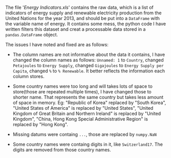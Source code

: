 The file '*Energy Indicators.xls*' contains the raw data, which is a list of indicators of energy supply and renewable electricity production 
from the United Nations for the year 2013, and should be put into a `DataFrame` with the variable name of energy. It contains some mess, the
python code I have written filters this dataset and creat a processable data stored in a `pandas.DataFrame` object. 

The issues I have noted and fixed are as follows:
+ The column names are not informative about the data it contains, I have changed the column names as follows:
    `Unnamed: 1` to `Country`, changed `Petajoules` to `Energy Supply`, changed `Gigajoules` to `Energy Supply per Capita`, changed `%` to 
    `% Renewable`. It better reflects the information each column stores.
    
+ Some country names were too long and will takes lots of space to store(those are repeated multiple times), I have changed those to shorter name. That represents the same 
country but takes less amount of space in memory. Eg: "Republic of Korea" replaced by "South Korea", "United States of America" is replaced by
"United States", "United Kingdom of Great Britain and Northern Ireland" is replaced by "United Kingdom", "China, Hong Kong Special Administrative
Region" is replaced by "Hong Kong".

+ Missing datums were containg `...`, those are replaced by `numpy.NaN`

+ Some country names were containg digits in it, like `Switzerland17`. The digits are removed from those country names. 

